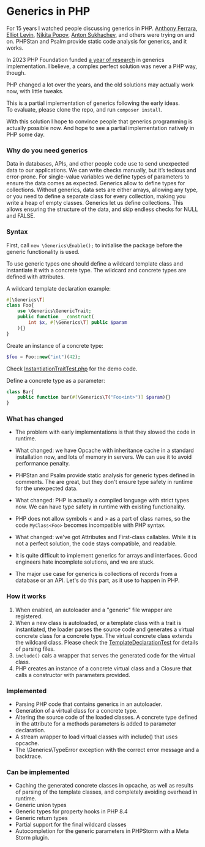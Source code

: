 # Generics in PHP
For 15 years I watched people discussing generics in PHP.
[Anthony Ferrara](https://wiki.php.net/rfc/protocol_type_hinting),
[Elliot Levin](https://github.com/TimeToogo/PHP-Generics),
[Nikita Popov](https://github.com/PHPGenerics/php-generics-rfc/issues/45),
[Anton Sukhachev](https://github.com/mrsuh/php-generics),
and others were trying on and on.
PHPStan and Psalm provide static code analysis for generics, and it works. 

In 2023 PHP Foundation funded 
[a year of research](https://thephp.foundation/blog/2024/08/19/state-of-generics-and-collections/) 
in generics implementation. I believe, a complex perfect solution was never a PHP way, though.

PHP changed a lot over the years, and the old solutions may actually work now, with little tweaks.

This is a partial implementation of generics following the early ideas.  
To evaluate, please clone the repo, and run `composer install`.

With this solution I hope to convince people that generics programming is actually possible now. 
And hope to see a partial implementation natively in PHP some day.
 
### Why do you need generics
Data in databases, APIs, and other people code use to send unexpected data to our applications. 
We can write checks manually, but it’s tedious and error-prone.
For single-value variables we define types of parameters to ensure the data comes as expected. 
Generics allow to define types for collections.
Without generics, data sets are either arrays, allowing any type, or you need to define a separate class
for every collection, making you write a heap of empty classes.
Generics let us define collections.
This allows ensuring the structure of the data, and skip endless checks for NULL and FALSE.

### Syntax
First, call `new \Generics\Enable();` to initialise the package before the generic functionality is used.

To use generic types one should define a wildcard template class and instantiate it with a concrete type.
The wildcard and concrete types are defined with attributes.

A wildcard template declaration example:
```php
#[\Generics\T]
class Foo{
    use \Generics\GenericTrait;
    public function __construct(
        int $x, #[\Generics\T] public $param
    ){}
}
```

Create an instance of a concrete type:
```php
$foo = Foo::new("int")(42);
```
Check [InstantiationTraitTest.php](tests/InstantiationTraitTest.php) for the demo code.

Define a concrete type as a parameter:
```php
class Bar{
    public function bar(#[\Generics\T("Foo<int>")] $param){}
}
```

### What has changed
* The problem with early implementations is that they slowed the code in runtime.
* What changed: we have Opcache with inheritance cache in a standard installation now, and lots of memory in servers.
We can use it to avoid performance penalty.

* PHPStan and Psalm provide static analysis for generic types defined in comments. The are great, but they don't 
ensure type safety in runtime for the unexpected data.
* What changed: PHP is actually a compiled language with strict types now. We can have type safety in runtime with
existing functionality.

* PHP does not allow symbols < and > as a part of class names, so the code `MyClass<Foo>` becomes
incompatible with PHP syntax.
* What changed: we've got Attributes and First-class callables. While it is not a perfect solution,
the code stays compatible, and readable.

* It is quite difficult to implement generics for arrays and interfaces. Good engineers
hate incomplete solutions, and we are stuck.
* The major use case for generics is collections of records from a database or an API.
Let's do this part, as it use to happen in PHP.

### How it works
1. When enabled, an autoloader and a "generic" file wrapper are registered. 
2. When a new class is autoloaded, or a template class with a trait is instantiated, 
the loader parses the source code and generates a virtual concrete class for 
a concrete type. The virtual concrete class extends the wildcard class.
Please check the [TemplateDeclarationTest](https://github.com/grikdotnet/generics/blob/master/tests/TemplateDeclarationTest.php) for details of parsing files. 
3. `include()` cals a wrapper that serves the generated code for the virtual class.
4. PHP creates an instance of a concrete virtual class and a Closure that calls a constructor with parameters provided.

### Implemented
* Parsing PHP code that contains generics in an autoloader.
* Generation of a virtual class for a concrete type.
* Altering the source code of the loaded classes. A concrete type defined in the attribute
for a methods parameters is added to parameter declaration.
* A stream wrapper to load virtual classes with include() that uses opcache.
* The \Generics\TypeError exception with the correct error message and a backtrace.

### Can be implemented
* Caching the generated concrete classes in opcache, as well as results of parsing 
of the template classes, and completely avoiding overhead in runtime.
* Generic union types 
* Generic types for property hooks in PHP 8.4
* Generic return types
* Partial support for the final wildcard classes
* Autocompletion for the generic parameters in PHPStorm with a Meta Storm plugin.